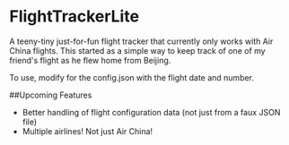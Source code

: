 FlightTrackerLite
=================

A teeny-tiny just-for-fun flight tracker that currently only works with Air China flights. 
This started as a simple way to keep track of one of my friend's flight as he flew home from Beijing. 

To use, modify for the config.json with the flight date and number.

##Upcoming Features
- Better handling of flight configuration data (not just from a faux JSON file)
- Multiple airlines! Not just Air China!


